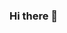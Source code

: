 ### Hi there 👋

<!--
**ilkerhalil/ilkerhalil** is a ✨ _special_ ✨ repository because its `README.md` (this file) appears on your GitHub profile.
[![Ilker Halil's github stats](https://github-readme-stats.vercel.app/api?username=ilkerhalil)](https://github.com/anuraghazra/github-readme-stats)

Here are some ideas to get you started:

- 🔭 I’m currently working on ...
- 🌱 I’m currently learning ...
- 👯 I’m looking to collaborate on ...
- 🤔 I’m looking for help with ...
- 💬 Ask me about ...
- 📫 How to reach me: ...
- 😄 Pronouns: ...
- ⚡ Fun fact: ...
-->
